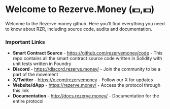 # Welcome to Rezerve.Money (💵,💵)

Welcome to the Rezerve money github. Here you’ll find everything you need to know about RZR, including source code, audits and documentation.

### Important Links

- **Smart Contract Source** - https://github.com/rezervemoney/code - This repo contains all the smart contract source code written in Solidity with unit tests written in Foundry
- **Discord** - https://discord.rezerve.money/ - Join the community to be a part of the movement
- **X/Twitter** - https://x.com/rezervemoney - Follow our X for updates
- **Website/dApp** - https://rezerve.money/ - Access the protocol through this link
- **Documentation** - http://docs.rezerve.money/ - Documentation for the entire protocol
